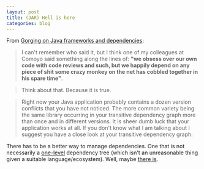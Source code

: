 ```yaml
---
layout: post
title: (JAR) Hell is here
categories: blog
---
```


From [Gorging on Java frameworks and dependencies](https://blog.borud.no/2013/03/gorging-on-java-frameworks-and.html):

> I can't remember who said it, but I think one of my colleagues at Comoyo said something along the lines of: **"we obsess over our own code with code reviews and such, but we happily depend on any piece of shit some crazy monkey on the net has cobbled together in his spare time"**.
    
> Think about that.  Because it is true.
    
> Right now your Java application probably contains a dozen version conflicts that you have not noticed.  The more common variety being the same library occurring in your transitive dependency graph more than once and in different versions.  It is sheer dumb luck that your application works at all.  If you don't know what I am talking about I suggest you have a close look at your transitive dependency graph.

There has to be a better way to manage dependencies. One that is not necessarily a [one-level](https://groups.google.com/d/msg/clojure/WuS31RSiz_A/lmEFS71pEiYJ) dependency tree (which isn't an unreasonable thing given a suitable language/ecosystem). Well, maybe [there is](https://nixos.org/docs/papers.html).
